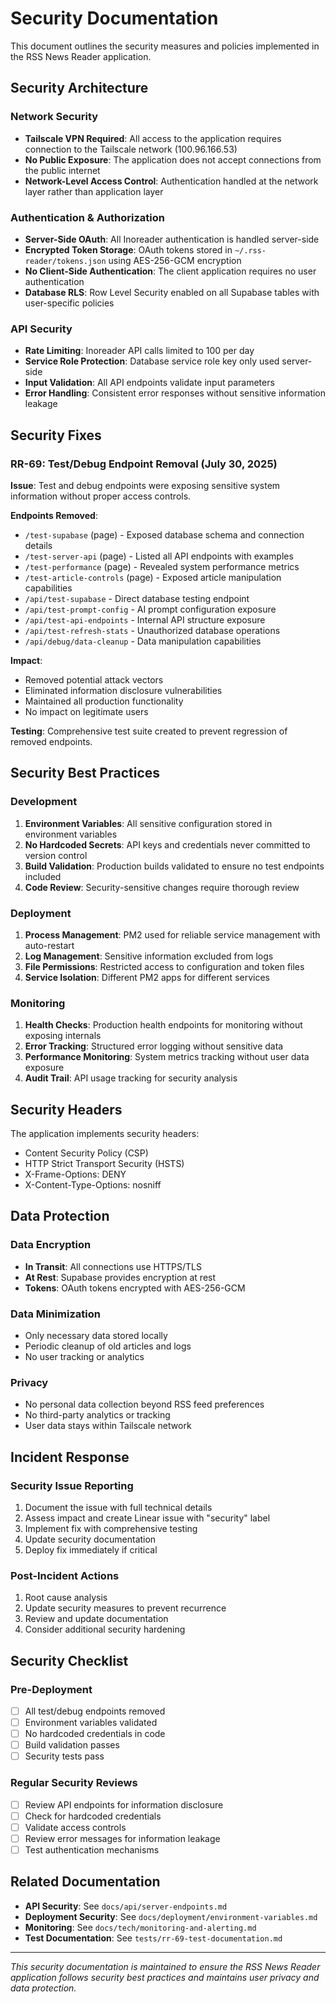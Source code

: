 # Security Documentation

This document outlines the security measures and policies implemented in the RSS News Reader application.

## Security Architecture

### Network Security
- **Tailscale VPN Required**: All access to the application requires connection to the Tailscale network (100.96.166.53)
- **No Public Exposure**: The application does not accept connections from the public internet
- **Network-Level Access Control**: Authentication handled at the network layer rather than application layer

### Authentication & Authorization
- **Server-Side OAuth**: All Inoreader authentication is handled server-side
- **Encrypted Token Storage**: OAuth tokens stored in `~/.rss-reader/tokens.json` using AES-256-GCM encryption
- **No Client-Side Authentication**: The client application requires no user authentication
- **Database RLS**: Row Level Security enabled on all Supabase tables with user-specific policies

### API Security
- **Rate Limiting**: Inoreader API calls limited to 100 per day
- **Service Role Protection**: Database service role key only used server-side
- **Input Validation**: All API endpoints validate input parameters
- **Error Handling**: Consistent error responses without sensitive information leakage

## Security Fixes

### RR-69: Test/Debug Endpoint Removal (July 30, 2025)

**Issue**: Test and debug endpoints were exposing sensitive system information without proper access controls.

**Endpoints Removed**:
- `/test-supabase` (page) - Exposed database schema and connection details
- `/test-server-api` (page) - Listed all API endpoints with examples
- `/test-performance` (page) - Revealed system performance metrics
- `/test-article-controls` (page) - Exposed article manipulation capabilities
- `/api/test-supabase` - Direct database testing endpoint
- `/api/test-prompt-config` - AI prompt configuration exposure
- `/api/test-api-endpoints` - Internal API structure exposure
- `/api/test-refresh-stats` - Unauthorized database operations
- `/api/debug/data-cleanup` - Data manipulation capabilities

**Impact**: 
- Removed potential attack vectors
- Eliminated information disclosure vulnerabilities
- Maintained all production functionality
- No impact on legitimate users

**Testing**: Comprehensive test suite created to prevent regression of removed endpoints.

## Security Best Practices

### Development
1. **Environment Variables**: All sensitive configuration stored in environment variables
2. **No Hardcoded Secrets**: API keys and credentials never committed to version control
3. **Build Validation**: Production builds validated to ensure no test endpoints included
4. **Code Review**: Security-sensitive changes require thorough review

### Deployment
1. **Process Management**: PM2 used for reliable service management with auto-restart
2. **Log Management**: Sensitive information excluded from logs
3. **File Permissions**: Restricted access to configuration and token files
4. **Service Isolation**: Different PM2 apps for different services

### Monitoring
1. **Health Checks**: Production health endpoints for monitoring without exposing internals
2. **Error Tracking**: Structured error logging without sensitive data
3. **Performance Monitoring**: System metrics tracking without user data exposure
4. **Audit Trail**: API usage tracking for security analysis

## Security Headers

The application implements security headers:
- Content Security Policy (CSP)
- HTTP Strict Transport Security (HSTS)
- X-Frame-Options: DENY
- X-Content-Type-Options: nosniff

## Data Protection

### Data Encryption
- **In Transit**: All connections use HTTPS/TLS
- **At Rest**: Supabase provides encryption at rest
- **Tokens**: OAuth tokens encrypted with AES-256-GCM

### Data Minimization
- Only necessary data stored locally
- Periodic cleanup of old articles and logs
- No user tracking or analytics

### Privacy
- No personal data collection beyond RSS feed preferences
- No third-party analytics or tracking
- User data stays within Tailscale network

## Incident Response

### Security Issue Reporting
1. Document the issue with full technical details
2. Assess impact and create Linear issue with "security" label
3. Implement fix with comprehensive testing
4. Update security documentation
5. Deploy fix immediately if critical

### Post-Incident Actions
1. Root cause analysis
2. Update security measures to prevent recurrence
3. Review and update documentation
4. Consider additional security hardening

## Security Checklist

### Pre-Deployment
- [ ] All test/debug endpoints removed
- [ ] Environment variables validated
- [ ] No hardcoded credentials in code
- [ ] Build validation passes
- [ ] Security tests pass

### Regular Security Reviews
- [ ] Review API endpoints for information disclosure
- [ ] Check for hardcoded credentials
- [ ] Validate access controls
- [ ] Review error messages for information leakage
- [ ] Test authentication mechanisms

## Related Documentation

- **API Security**: See `docs/api/server-endpoints.md`
- **Deployment Security**: See `docs/deployment/environment-variables.md`
- **Monitoring**: See `docs/tech/monitoring-and-alerting.md`
- **Test Documentation**: See `tests/rr-69-test-documentation.md`

---

_This security documentation is maintained to ensure the RSS News Reader application follows security best practices and maintains user privacy and data protection._